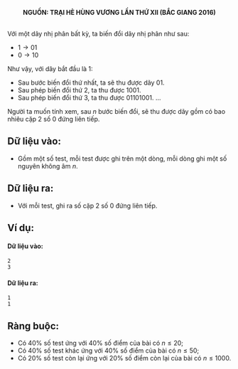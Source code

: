 **<center>NGUỒN: TRẠI HÈ HÙNG VƯƠNG LẦN THỨ XII (BẮC GIANG 2016)</center>**
<br>

Với một dãy nhị phân bất kỳ, ta biến đổi dãy nhị phân như sau:
- $1 → 01$
- $0 → 10$

Như vậy, với dãy bắt đầu là $1$:
- Sau bước biến đổi thứ nhất, ta sẽ thu được dãy $01$. 
- Sau phép biến đổi thứ $2$, ta thu được $1001$.
- Sau phép biến đổi thứ $3$, ta thu được $01101001$.
… 

Người ta muốn tính xem, sau $n$ bước biến đổi, sẽ thu được dãy gồm có bao nhiêu cặp $2$ số $0$ đứng liên tiếp. 

## Dữ liệu vào:
- Gồm một số test, mỗi test được ghi trên một dòng, mỗi dòng ghi một số nguyên không âm $n$.

## Dữ liệu ra:
- Với mỗi test, ghi ra số cặp $2$ số $0$ đứng liên tiếp.

## Ví dụ:
#### Dữ liệu vào:
```
2
3
```

#### Dữ liệu ra:
```
1
1
```

## Ràng buộc:
- Có $40\%$ số test ứng với $40\%$ số điểm của bài có $n≤ 20$;
- Có $40\%$ số test khác ứng với $40\%$ số điểm của bài có $n≤ 50$;
- Có $20\%$ số test còn lại ứng với $20\%$ số điểm còn lại của bài có $n≤1000$.